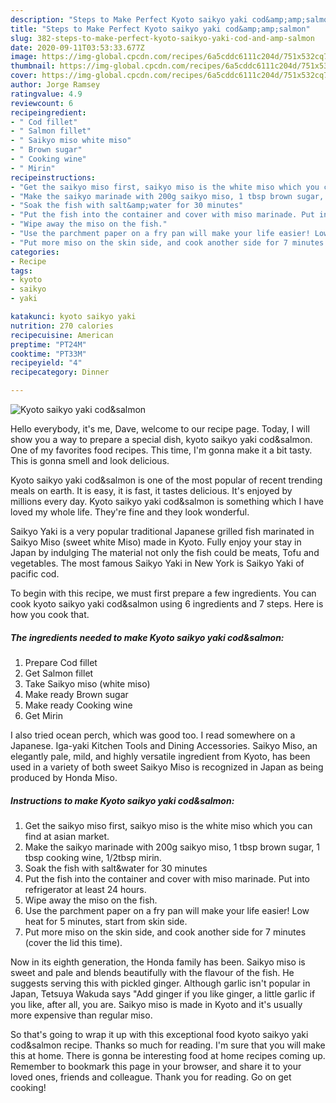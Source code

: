 ```yaml
---
description: "Steps to Make Perfect Kyoto saikyo yaki cod&amp;amp;salmon"
title: "Steps to Make Perfect Kyoto saikyo yaki cod&amp;amp;salmon"
slug: 382-steps-to-make-perfect-kyoto-saikyo-yaki-cod-and-amp-salmon
date: 2020-09-11T03:53:33.677Z
image: https://img-global.cpcdn.com/recipes/6a5cddc6111c204d/751x532cq70/kyoto-saikyo-yaki-codsalmon-recipe-main-photo.jpg
thumbnail: https://img-global.cpcdn.com/recipes/6a5cddc6111c204d/751x532cq70/kyoto-saikyo-yaki-codsalmon-recipe-main-photo.jpg
cover: https://img-global.cpcdn.com/recipes/6a5cddc6111c204d/751x532cq70/kyoto-saikyo-yaki-codsalmon-recipe-main-photo.jpg
author: Jorge Ramsey
ratingvalue: 4.9
reviewcount: 6
recipeingredient:
- " Cod fillet"
- " Salmon fillet"
- " Saikyo miso white miso"
- " Brown sugar"
- " Cooking wine"
- " Mirin"
recipeinstructions:
- "Get the saikyo miso first, saikyo miso is the white miso which you can find at asian market."
- "Make the saikyo marinade with 200g saikyo miso, 1 tbsp brown sugar, 1 tbsp cooking wine, 1/2tbsp mirin."
- "Soak the fish with salt&amp;water for 30 minutes"
- "Put the fish into the container and cover with miso marinade. Put into refrigerator at least 24 hours."
- "Wipe away the miso on the fish."
- "Use the parchment paper on a fry pan will make your life easier! Low heat for 5 minutes, start from skin side."
- "Put more miso on the skin side, and cook another side for 7 minutes (cover the lid this time)."
categories:
- Recipe
tags:
- kyoto
- saikyo
- yaki

katakunci: kyoto saikyo yaki 
nutrition: 270 calories
recipecuisine: American
preptime: "PT24M"
cooktime: "PT33M"
recipeyield: "4"
recipecategory: Dinner

---
```



![Kyoto saikyo yaki cod&amp;salmon](https://img-global.cpcdn.com/recipes/6a5cddc6111c204d/751x532cq70/kyoto-saikyo-yaki-codsalmon-recipe-main-photo.jpg)

Hello everybody, it's me, Dave, welcome to our recipe page. Today, I will show you a way to prepare a special dish, kyoto saikyo yaki cod&amp;salmon. One of my favorites food recipes. This time, I'm gonna make it a bit tasty. This is gonna smell and look delicious.

Kyoto saikyo yaki cod&amp;salmon is one of the most popular of recent trending meals on earth. It is easy, it is fast, it tastes delicious. It's enjoyed by millions every day. Kyoto saikyo yaki cod&amp;salmon is something which I have loved my whole life. They're fine and they look wonderful.

Saikyo Yaki is a very popular traditional Japanese grilled fish marinated in Saikyo Miso (sweet white Miso) made in Kyoto. Fully enjoy your stay in Japan by indulging The material not only the fish could be meats, Tofu and vegetables. The most famous Saikyo Yaki in New York is Saikyo Yaki of pacific cod.


To begin with this recipe, we must first prepare a few ingredients. You can cook kyoto saikyo yaki cod&amp;salmon using 6 ingredients and 7 steps. Here is how you cook that.

<!--inarticleads1-->

##### The ingredients needed to make Kyoto saikyo yaki cod&amp;salmon:

1. Prepare  Cod fillet
1. Get  Salmon fillet
1. Take  Saikyo miso (white miso)
1. Make ready  Brown sugar
1. Make ready  Cooking wine
1. Get  Mirin


I also tried ocean perch, which was good too. I read somewhere on a Japanese. Iga-yaki Kitchen Tools and Dining Accessories. Saikyo Miso, an elegantly pale, mild, and highly versatile ingredient from Kyoto, has been used in a variety of both sweet Saikyo Miso is recognized in Japan as being produced by Honda Miso. 

<!--inarticleads2-->

##### Instructions to make Kyoto saikyo yaki cod&amp;salmon:

1. Get the saikyo miso first, saikyo miso is the white miso which you can find at asian market.
1. Make the saikyo marinade with 200g saikyo miso, 1 tbsp brown sugar, 1 tbsp cooking wine, 1/2tbsp mirin.
1. Soak the fish with salt&amp;water for 30 minutes
1. Put the fish into the container and cover with miso marinade. Put into refrigerator at least 24 hours.
1. Wipe away the miso on the fish.
1. Use the parchment paper on a fry pan will make your life easier! Low heat for 5 minutes, start from skin side.
1. Put more miso on the skin side, and cook another side for 7 minutes (cover the lid this time).


Now in its eighth generation, the Honda family has been. Saikyo miso is sweet and pale and blends beautifully with the flavour of the fish. He suggests serving this with pickled ginger. Although garlic isn&#39;t popular in Japan, Tetsuya Wakuda says &#34;Add ginger if you like ginger, a little garlic if you like, after all, you are. Saikyo miso is made in Kyoto and it&#39;s usually more expensive than regular miso. 

So that's going to wrap it up with this exceptional food kyoto saikyo yaki cod&amp;salmon recipe. Thanks so much for reading. I'm sure that you will make this at home. There is gonna be interesting food at home recipes coming up. Remember to bookmark this page in your browser, and share it to your loved ones, friends and colleague. Thank you for reading. Go on get cooking!
